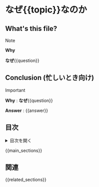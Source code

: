 # なぜ{{topic}}なのか

## What's this file?
> [!NOTE]
> **Why**
> 
> **なぜ**{{question}}

## Conclusion (忙しいとき向け)
> [!IMPORTANT]
> **Why** : **なぜ**{{question}}
> 
> **Answer** : {{answer}}

## 目次
<details>
<summary>目次を開く</summary>

{{table_of_contents}}

</details>

{{main_sections}}

## 関連
{{related_sections}}
